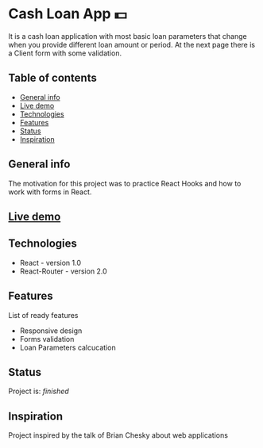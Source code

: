 # Cash Loan App 💵

It is a cash loan application with most basic loan parameters that change when you provide different loan amount or period. At the next page there is a Client form with some validation.

## Table of contents

- [General info](#general-info)
- [Live demo](https://cashloanapp.vercel.app/)
- [Technologies](#technologies)
- [Features](#features)
- [Status](#status)
- [Inspiration](#inspiration)

## General info

The motivation for this project was to practice React Hooks and how to work with forms in React.

## [Live demo](https://cashloanapp.vercel.app/)

## Technologies

- React - version 1.0
- React-Router - version 2.0

## Features

List of ready features

- Responsive design
- Forms validation
- Loan Parameters calcucation

## Status

Project is: _finished_

## Inspiration

Project inspired by the talk of Brian Chesky about web applications
